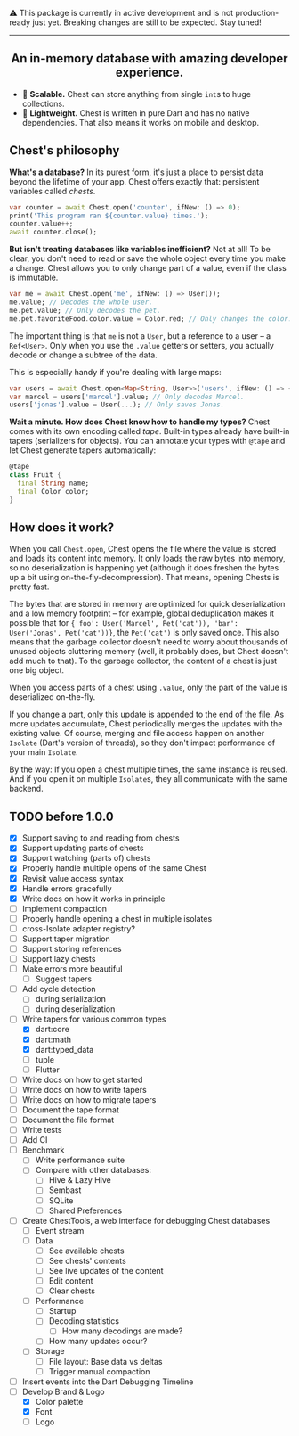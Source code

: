 ⚠ This package is currently in active development and is not production-ready just yet. Breaking changes are still to be expected. Stay tuned!

---

<h2 align="center">
An in-memory database with amazing developer experience.
</h2>

<!-- ❤️🧽🧼🌌 -->

<!-- - ❤️ **Amazing developer experience.** Just like you can inspect your code with Dart's DevTools, you can inspect, debug, and edit your database with ChestTools live in your browser. -->
- 🌌 **Scalable.** Chest can store anything from single `int`s to huge collections.
- 🎈 **Lightweight.** Chest is written in pure Dart and has no native dependencies. That also means it works on mobile and desktop.
<!-- - 🔒 **Secure.** Chest has encryption built-in. -->
<!-- - ⚡ **Fast.** Chest is fast. Unlike most other in-memory databases, it also minimizes startup-time. And if you want to tweak performance, profiling and statistics are built-in. -->

## Chest's philosophy

**What's a database?**
In its purest form, it's just a place to persist data beyond the lifetime of your app. Chest offers exactly that: persistent variables called *chests*.

```dart
var counter = await Chest.open('counter', ifNew: () => 0);
print('This program ran ${counter.value} times.');
counter.value++;
await counter.close();
```

**But isn't treating databases like variables inefficient?**
Not at all! To be clear, you don't need to read or save the whole object every time you make a change.
Chest allows you to only change part of a value, even if the class is immutable.

```dart
var me = await Chest.open('me', ifNew: () => User());
me.value; // Decodes the whole user.
me.pet.value; // Only decodes the pet.
me.pet.favoriteFood.color.value = Color.red; // Only changes the color.
```

The important thing is that `me` is not a `User`, but a reference to a user – a `Ref<User>`.
Only when you use the `.value` getters or setters, you actually decode or change a subtree of the data.

This is especially handy if you're dealing with large maps:

```dart
var users = await Chest.open<Map<String, User>>('users', ifNew: () => {});
var marcel = users['marcel'].value; // Only decodes Marcel.
users['jonas'].value = User(...); // Only saves Jonas.
```

**Wait a minute. How does Chest know how to handle my types?**
Chest comes with its own encoding called *tape*. Built-in types already have built-in tapers (serializers for objects).
You can annotate your types with `@tape` and let Chest generate tapers automatically:

```dart
@tape
class Fruit {
  final String name;
  final Color color;
}
```

<!-- Tapers for types from other packages are also available to plug and play – for example, for tuple, Flutter, and TODO. -->

<!-- **In like it's going to eat an awful lot of RAM.**
True. If your app stores homungous amounts of data, Chest is probably not the right fit for you.
Chest tries to mitigate this issue by storing the data not as actual Dart objects, but as a dense byte representation.
Values are only decoded on demand. -->

## How does it work?

When you call `Chest.open`, Chest opens the file where the value is stored and loads its content into memory.
It only loads the raw bytes into memory, so no deserialization is happening yet (although it does freshen the bytes up a bit using on-the-fly-decompression). That means, opening Chests is pretty fast.

The bytes that are stored in memory are optimized for quick deserialization and a low memory footprint – for example, global deduplication makes it possible that for `{'foo': User('Marcel', Pet('cat')), 'bar': User('Jonas', Pet('cat'))}`, the `Pet('cat')` is only saved once.
This also means that the garbage collector doesn't need to worry about thousands of unused objects cluttering memory (well, it probably does, but Chest doesn't add much to that). To the garbage collector, the content of a chest is just one big object.

When you access parts of a chest using `.value`, only the part of the value is deserialized on-the-fly.

If you change a part, only this update is appended to the end of the file. As more updates accumulate, Chest periodically merges the updates with the existing value.
Of course, merging and file access happen on another `Isolate` (Dart's version of threads), so they don't impact performance of your main `Isolate`.

By the way: If you open a chest multiple times, the same instance is reused. And if you open it on multiple `Isolate`s, they all communicate with the same backend.

## TODO before 1.0.0

- [x] Support saving to and reading from chests
- [x] Support updating parts of chests
- [x] Support watching (parts of) chests
- [x] Properly handle multiple opens of the same Chest
- [x] Revisit value access syntax
- [x] Handle errors gracefully
- [x] Write docs on how it works in principle
- [ ] Implement compaction
- [ ] Properly handle opening a chest in multiple isolates
- [ ] cross-Isolate adapter registry?
- [ ] Support taper migration
- [ ] Support storing references
- [ ] Support lazy chests
- [ ] Make errors more beautiful
  - [ ] Suggest tapers
- [ ] Add cycle detection
  - [ ] during serialization
  - [ ] during deserialization
- [ ] Write tapers for various common types
  - [x] dart:core
  - [x] dart:math
  - [x] dart:typed_data
  - [ ] tuple
  - [ ] Flutter
- [ ] Write docs on how to get started
- [ ] Write docs on how to write tapers
- [ ] Write docs on how to migrate tapers
- [ ] Document the tape format
- [ ] Document the file format
- [ ] Write tests
- [ ] Add CI
- [ ] Benchmark
  - [ ] Write performance suite
  - [ ] Compare with other databases:
    - [ ] Hive & Lazy Hive
    - [ ] Sembast
    - [ ] SQLite
    - [ ] Shared Preferences
- [ ] Create ChestTools, a web interface for debugging Chest databases
  - [ ] Event stream
  - [ ] Data
    - [ ] See available chests
    - [ ] See chests' contents
    - [ ] See live updates of the content
    - [ ] Edit content
    - [ ] Clear chests
  - [ ] Performance
    - [ ] Startup
    - [ ] Decoding statistics
      - [ ] How many decodings are made?
    - [ ] How many updates occur?
  - [ ] Storage
    - [ ] File layout: Base data vs deltas
    - [ ] Trigger manual compaction
- [ ] Insert events into the Dart Debugging Timeline
- [ ] Develop Brand & Logo
  - [x] Color palette
  - [x] Font
  - [ ] Logo
